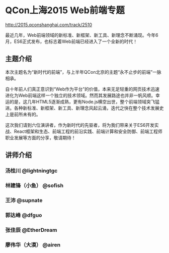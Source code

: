 # QCon上海2015 Web前端专题

http://2015.qconshanghai.com/track/2510

最近几年，Web前端领域的新标准、新框架、新工具、新理念不断涌现。今年6月，ES6正式发布，也标志着Web前端已经进入了一个全新的时代！

## 主题介绍

本次主题名为“新时代的前端”，与上半年QCon北京的主题“永不止步的前端”一脉相承。

自十年前人们真正意识到“Web作为平台”的价值，本来无足轻重的网页技术迅速进化为Web前端这样一个独立的技术领域。然而其发展路途也并非一帆风顺。幸运的是，这几年HTML5逐渐成熟，更有Node.js横空出世，整个前端领域突飞猛进。各种新标准、新框架、新工具、新理念风起云涌，迭代之快在整个技术发展史上是前所未有的。

这次我们请到六位演讲者，作为新时代的先驱者，将为我们带来关于ES6开发实战、React框架和生态、前端工程的前沿实践、前端计算和安全防御、前端工程师职业发展等方面的分享，敬请期待！

## 讲师介绍

### 汤桂川 @lightningtgc
### 林建锋（小鱼） @sofish
### 王沛 @supnate
### 郭达峰 @dfguo
### 张佳辰 @EtherDream
### 廖伟华（大漠） @airen
